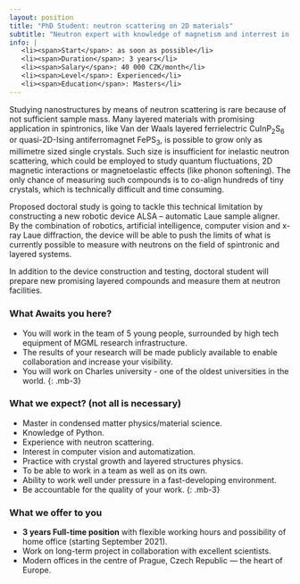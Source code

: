 ```yaml
---
layout: position
title: "PhD Student: neutron scattering on 2D materials"
subtitle: "Neutron expert with knowledge of magnetism and interrest in emerging van der Waals materials."
info: |
   <li><span>Start</span>: as soon as possible</li>
   <li><span>Duration</span>: 3 years</li>
   <li><span>Salary</span>: 40 000 CZK/month</li>
   <li><span>Level</span>: Experienced</li>
   <li><span>Education</span>: Masters</li>
---
```


Studying nanostructures by means of neutron scattering is rare because of not sufficient sample mass. Many layered materials with promising application in spintronics, like Van der Waals layered ferrielectric CuInP<sub>2</sub>S<sub>6</sub> or quasi-2D-Ising antiferromagnet FePS<sub>3</sub>, is possible to grow only as millimetre sized single crystals. Such size is insufficient for inelastic neutron scattering, which could be employed to study quantum fluctuations, 2D magnetic interactions or magnetoelastic effects (like phonon softening). The only chance of measuring such compounds is to co-align hundreds of tiny crystals, which is technically difficult and time consuming.

Proposed doctoral study is going to tackle this technical limitation by constructing a new robotic device ALSA – automatic Laue sample aligner. By the combination of robotics, artificial intelligence, computer vision and x-ray Laue diffraction, the device will be able to push the limits of what is currently possible to measure with neutrons on the field of spintronic and layered systems.

In addition to the device construction and testing, doctoral student will prepare new promising layered compounds and measure them at neutron facilities.

### What Awaits you here?

 - You will work in the team of 5 young people, surrounded by high tech equipment of MGML research infrastructure.
 - The results of your research will be made publicly available to enable collaboration and increase your visibility.
 - You will work on Charles university - one of the oldest universities in the world.
{: .mb-3}

### What we expect? (not all is necessary)

 - Master in condensed matter physics/material science.
 - Knowledge of Python.
 - Experience with neutron scattering.
 - Interest in computer vision and automatization.
 - Practice with crystal growth and layered structures physics.
 - To be able to work in a team as well as on its own.
 - Ability to work well under pressure in a fast-developing environment.
 - Be accountable for the quality of your work.
{: .mb-3}

### What we offer to you

 - **3 years Full-time position** with flexible working hours and possibility of home office (starting September 2021).
 - Work on long-term project in collaboration with excellent scientists.
 - Modern offices in the centre of Prague, Czech Republic — the heart of Europe.

  